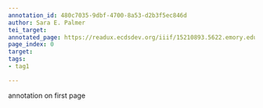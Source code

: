 ```yaml
---
annotation_id: 480c7035-9dbf-4700-8a53-d2b3f5ec846d
author: Sara E. Palmer
tei_target: 
annotated_page: https://readux.ecdsdev.org/iiif/15210893.5622.emory.edu/canvas/15210893.5622.emory.edu$1
page_index: 0
target: 
tags:
- tag1

---
```

<p>annotation on first page</p>